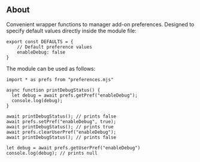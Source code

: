 ## About

Convenient wrapper functions to manager add-on preferences. Designed to specify default values directly inside the module file:

```
export const DEFAULTS = {
    // Default preference values
    enableDebug: false
}

```

The module can be used as follows:

```
import * as prefs from "preferences.mjs"

async function printDebugStatus() {
  let debug = await prefs.getPref("enableDebug"); 
  console.log(debug);
}

await printDebugStatus(); // prints false
await prefs.setPref("enableDebug", true);
await printDebugStatus(); // prints true
await prefs.clearUserPref("enableDebug");
await printDebugStatus(); // prints false

let debug = await prefs.getUserPref("enableDebug")
console.log(debug); // prints null
```


